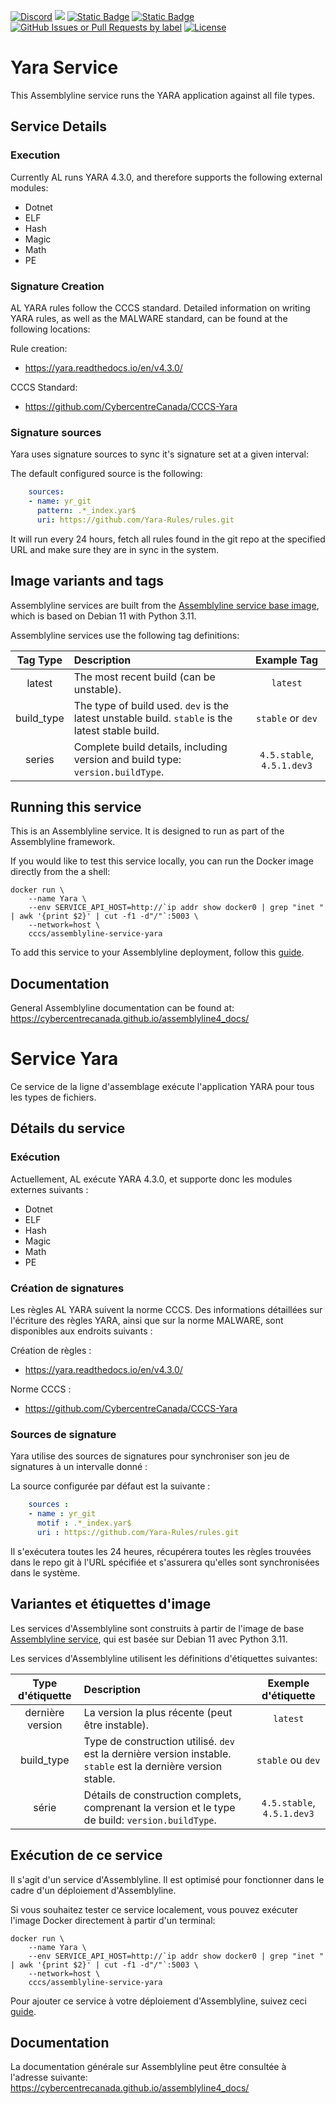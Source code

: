 [![Discord](https://img.shields.io/badge/chat-on%20discord-7289da.svg?sanitize=true)](https://discord.gg/GUAy9wErNu)
[![](https://img.shields.io/discord/908084610158714900)](https://discord.gg/GUAy9wErNu)
[![Static Badge](https://img.shields.io/badge/github-assemblyline-blue?logo=github)](https://github.com/CybercentreCanada/assemblyline)
[![Static Badge](https://img.shields.io/badge/github-assemblyline\_service\_yara-blue?logo=github)](https://github.com/CybercentraCanada/assemblyline-service-yara)
[![GitHub Issues or Pull Requests by label](https://img.shields.io/github/issues/CybercentreCanada/assemblyline/service-yara)](https://github.com/CybercentreCanada/assemblyline/issues?q=is:issue+is:open+label:service-yara)
[![License](https://img.shields.io/github/license/CybercentraCanada/assemblyline-service-yara)](./LICENSE)
# Yara Service

This Assemblyline service runs the YARA application against all file types.

## Service Details

### Execution

Currently AL runs YARA 4.3.0, and therefore supports the following external modules:

* Dotnet
* ELF
* Hash
* Magic
* Math
* PE

### Signature Creation

 AL YARA rules follow the CCCS standard. Detailed information on writing YARA rules, as well as the MALWARE standard, can be found at the following locations:

 Rule creation:

 * https://yara.readthedocs.io/en/v4.3.0/

 CCCS Standard:

 * https://github.com/CybercentreCanada/CCCS-Yara

### Signature sources

Yara uses signature sources to sync it's signature set at a given interval:

The default configured source is the following:
```yaml
    sources:
    - name: yr_git
      pattern: .*_index.yar$
      uri: https://github.com/Yara-Rules/rules.git
```

It will run every 24 hours, fetch all rules found in the git repo at the specified URL and make sure they are in sync in the system.

## Image variants and tags

Assemblyline services are built from the [Assemblyline service base image](https://hub.docker.com/r/cccs/assemblyline-v4-service-base),
which is based on Debian 11 with Python 3.11.

Assemblyline services use the following tag definitions:

| **Tag Type** | **Description**                                                                                  |      **Example Tag**       |
| :----------: | :----------------------------------------------------------------------------------------------- | :------------------------: |
|    latest    | The most recent build (can be unstable).                                                         |          `latest`          |
|  build_type  | The type of build used. `dev` is the latest unstable build. `stable` is the latest stable build. |     `stable` or `dev`      |
|    series    | Complete build details, including version and build type: `version.buildType`.                   | `4.5.stable`, `4.5.1.dev3` |

## Running this service

This is an Assemblyline service. It is designed to run as part of the Assemblyline framework.

If you would like to test this service locally, you can run the Docker image directly from the a shell:

    docker run \
        --name Yara \
        --env SERVICE_API_HOST=http://`ip addr show docker0 | grep "inet " | awk '{print $2}' | cut -f1 -d"/"`:5003 \
        --network=host \
        cccs/assemblyline-service-yara

To add this service to your Assemblyline deployment, follow this
[guide](https://cybercentrecanada.github.io/assemblyline4_docs/developer_manual/services/run_your_service/#add-the-container-to-your-deployment).

## Documentation

General Assemblyline documentation can be found at: https://cybercentrecanada.github.io/assemblyline4_docs/

# Service Yara

Ce service de la ligne d'assemblage exécute l'application YARA pour tous les types de fichiers.

## Détails du service

### Exécution

Actuellement, AL exécute YARA 4.3.0, et supporte donc les modules externes suivants :

* Dotnet
* ELF
* Hash
* Magic
* Math
* PE

### Création de signatures

 Les règles AL YARA suivent la norme CCCS. Des informations détaillées sur l'écriture des règles YARA, ainsi que sur la norme MALWARE, sont disponibles aux endroits suivants :

 Création de règles :

 * https://yara.readthedocs.io/en/v4.3.0/

 Norme CCCS :

 * https://github.com/CybercentreCanada/CCCS-Yara

### Sources de signature

Yara utilise des sources de signatures pour synchroniser son jeu de signatures à un intervalle donné :

La source configurée par défaut est la suivante :
```yaml
    sources :
    - name : yr_git
      motif : .*_index.yar$
      uri : https://github.com/Yara-Rules/rules.git
```

Il s'exécutera toutes les 24 heures, récupérera toutes les règles trouvées dans le repo git à l'URL spécifiée et s'assurera qu'elles sont synchronisées dans le système.

## Variantes et étiquettes d'image

Les services d'Assemblyline sont construits à partir de l'image de base [Assemblyline service](https://hub.docker.com/r/cccs/assemblyline-v4-service-base),
qui est basée sur Debian 11 avec Python 3.11.

Les services d'Assemblyline utilisent les définitions d'étiquettes suivantes:

| **Type d'étiquette** | **Description**                                                                                                |  **Exemple d'étiquette**   |
| :------------------: | :------------------------------------------------------------------------------------------------------------- | :------------------------: |
|   dernière version   | La version la plus récente (peut être instable).                                                               |          `latest`          |
|      build_type      | Type de construction utilisé. `dev` est la dernière version instable. `stable` est la dernière version stable. |     `stable` ou `dev`      |
|        série         | Détails de construction complets, comprenant la version et le type de build: `version.buildType`.              | `4.5.stable`, `4.5.1.dev3` |

## Exécution de ce service

Il s'agit d'un service d'Assemblyline. Il est optimisé pour fonctionner dans le cadre d'un déploiement d'Assemblyline.

Si vous souhaitez tester ce service localement, vous pouvez exécuter l'image Docker directement à partir d'un terminal:

    docker run \
        --name Yara \
        --env SERVICE_API_HOST=http://`ip addr show docker0 | grep "inet " | awk '{print $2}' | cut -f1 -d"/"`:5003 \
        --network=host \
        cccs/assemblyline-service-yara

Pour ajouter ce service à votre déploiement d'Assemblyline, suivez ceci
[guide](https://cybercentrecanada.github.io/assemblyline4_docs/fr/developer_manual/services/run_your_service/#add-the-container-to-your-deployment).

## Documentation

La documentation générale sur Assemblyline peut être consultée à l'adresse suivante: https://cybercentrecanada.github.io/assemblyline4_docs/
